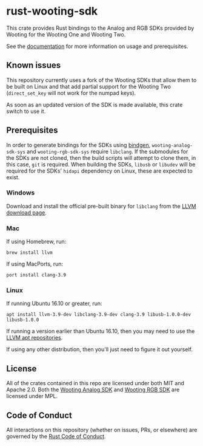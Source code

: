 # rust-wooting-sdk
This crate provides Rust bindings to the Analog and RGB SDKs provided by Wooting for the Wooting
One and Wooting Two.

See the [documentation](https://docs.rs/wooting-sdk) for more information on usage and
prerequisites.

## Known issues
This repository currently uses a fork of the Wooting SDKs that allow them to be built on Linux and
that add partial support for the Wooting Two (`direct_set_key` will not work for the numpad keys).

As soon as an updated version of the SDK is made available, this crate switch to use it.

## Prerequisites
In order to generate bindings for the SDKs using [bindgen][bindgen], `wooting-analog-sdk-sys` and
`wooting-rgb-sdk-sys` require `libclang`. If the submodules for the SDKs are not cloned, then the
build scripts will attempt to clone them, in this case, `git` is required. When building the SDKs,
`libusb` or `libudev` will be required for the SDKs' `hidapi` dependency on Linux, these are
expected to exist.

### Windows
Download and install the official pre-built binary for `libclang` from the
[LLVM download page][llvm].

### Mac
If using Homebrew, run:

```text
brew install llvm
```

If using MacPorts, run:

```text
port install clang-3.9
```

### Linux
If running Ubuntu 16.10 or greater, run:

```text
apt install llvm-3.9-dev libclang-3.9-dev clang-3.9 libusb-1.0.0-dev libusb-1.0.0
```

If running a version earlier than Ubuntu 16.10, then you may need to use the
[LLVM apt repositories][llvm_apt].

If using any other distribution, then you'll just need to figure it out yourself.

[llvm]: http://releases.llvm.org/download.html
[llvm_apt]: http://apt.llvm.org/
[bindgen]: https://github.com/rust-lang/rust-bindgen

## License
All of the crates contained in this repo are licensed under both MIT and Apache 2.0. Both the
[Wooting Analog SDK][analog] and [Wooting RGB SDK][rgb] are licensed under MPL.

[analog]: https://github.com/WootingKb/wooting-analog-sdk
[rgb]: https://github.com/WootingKb/wooting-rgb-sdk

## Code of Conduct
All interactions on this repository (whether on issues, PRs, or elsewhere) are governed by the [Rust Code of Conduct](https://www.rust-lang.org/policies/code-of-conduct).
